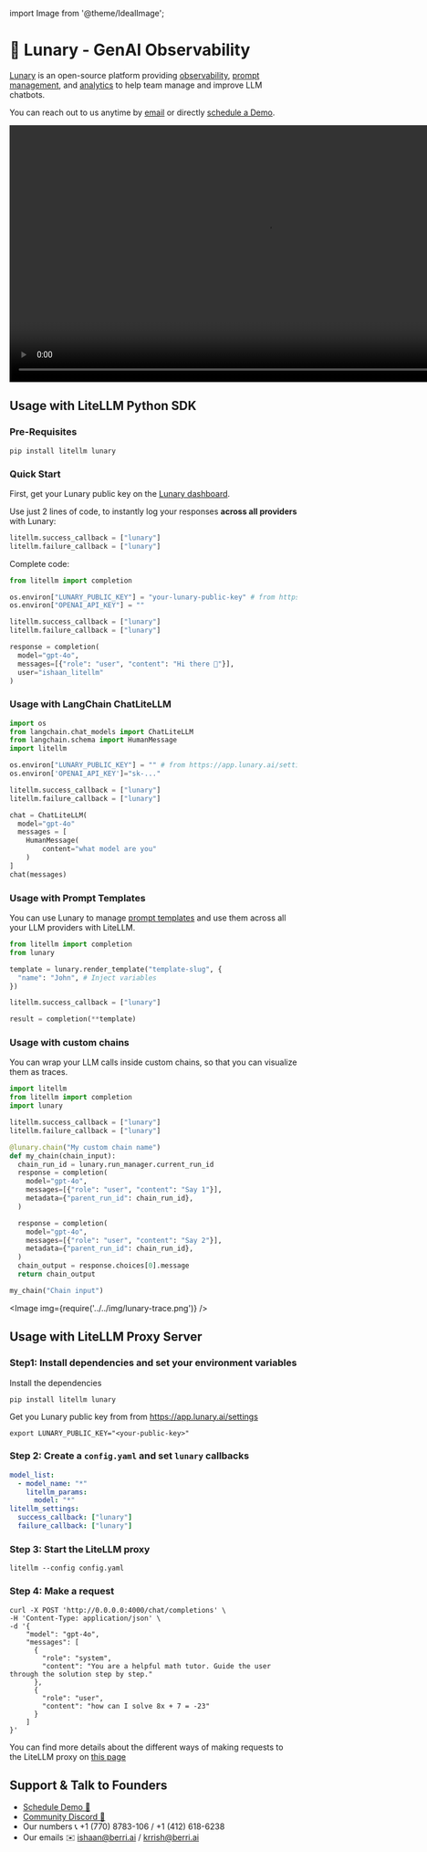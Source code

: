 import Image from '@theme/IdealImage';

# 🌙 Lunary - GenAI Observability 

[Lunary](https://lunary.ai/) is an open-source platform providing [observability](https://lunary.ai/docs/features/observe), [prompt management](https://lunary.ai/docs/features/prompts), and [analytics](https://lunary.ai/docs/features/observe#analytics) to help team manage and improve LLM chatbots.

You can reach out to us anytime by [email](mailto:hello@lunary.ai) or directly [schedule a Demo](https://lunary.ai/schedule).

<video controls width='900' >
  <source src='https://lunary.ai/videos/demo-annotated.mp4'/>
</video>


## Usage with LiteLLM Python SDK
### Pre-Requisites

```shell
pip install litellm lunary
```

### Quick Start

First, get your Lunary public key on the [Lunary dashboard](https://app.lunary.ai/).

Use just 2 lines of code, to instantly log your responses **across all providers** with Lunary:

```python
litellm.success_callback = ["lunary"]
litellm.failure_callback = ["lunary"]
```

Complete code:
```python
from litellm import completion

os.environ["LUNARY_PUBLIC_KEY"] = "your-lunary-public-key" # from https://app.lunary.ai/)
os.environ["OPENAI_API_KEY"] = ""

litellm.success_callback = ["lunary"]
litellm.failure_callback = ["lunary"]

response = completion(
  model="gpt-4o",
  messages=[{"role": "user", "content": "Hi there 👋"}],
  user="ishaan_litellm"
)
```

### Usage with LangChain ChatLiteLLM 
```python
import os
from langchain.chat_models import ChatLiteLLM
from langchain.schema import HumanMessage
import litellm

os.environ["LUNARY_PUBLIC_KEY"] = "" # from https://app.lunary.ai/settings
os.environ['OPENAI_API_KEY']="sk-..."

litellm.success_callback = ["lunary"] 
litellm.failure_callback = ["lunary"] 

chat = ChatLiteLLM(
  model="gpt-4o"
  messages = [
    HumanMessage(
        content="what model are you"
    )
]
chat(messages)
```


### Usage with Prompt Templates

You can use Lunary to manage [prompt templates](https://lunary.ai/docs/features/prompts) and use them across all your LLM providers with LiteLLM.

```python
from litellm import completion
from lunary

template = lunary.render_template("template-slug", {
  "name": "John", # Inject variables
})

litellm.success_callback = ["lunary"]

result = completion(**template)
```

### Usage with custom chains
You can wrap your LLM calls inside custom chains, so that you can visualize them as traces.

```python
import litellm
from litellm import completion
import lunary

litellm.success_callback = ["lunary"]
litellm.failure_callback = ["lunary"]

@lunary.chain("My custom chain name")
def my_chain(chain_input):
  chain_run_id = lunary.run_manager.current_run_id
  response = completion(
    model="gpt-4o", 
    messages=[{"role": "user", "content": "Say 1"}],
    metadata={"parent_run_id": chain_run_id},
  )

  response = completion(
    model="gpt-4o", 
    messages=[{"role": "user", "content": "Say 2"}],
    metadata={"parent_run_id": chain_run_id},
  )
  chain_output = response.choices[0].message
  return chain_output

my_chain("Chain input")
```

<Image img={require('../../img/lunary-trace.png')} />

## Usage with LiteLLM Proxy Server
### Step1: Install dependencies and set your environment variables 
Install the dependencies
```shell
pip install litellm lunary
```

Get you Lunary public key from from https://app.lunary.ai/settings 
```shell
export LUNARY_PUBLIC_KEY="<your-public-key>"
```

### Step 2: Create a `config.yaml` and set `lunary` callbacks

```yaml
model_list:
  - model_name: "*"
    litellm_params:
      model: "*"
litellm_settings:
  success_callback: ["lunary"]
  failure_callback: ["lunary"]
```

### Step 3: Start the LiteLLM proxy
```shell
litellm --config config.yaml
```

### Step 4: Make a request

```shell
curl -X POST 'http://0.0.0.0:4000/chat/completions' \
-H 'Content-Type: application/json' \
-d '{
    "model": "gpt-4o",
    "messages": [
      {
        "role": "system",
        "content": "You are a helpful math tutor. Guide the user through the solution step by step."
      },
      {
        "role": "user",
        "content": "how can I solve 8x + 7 = -23"
      }
    ]
}'
```

You can find more details about the different ways of making requests to the LiteLLM proxy on [this page](https://docs.litellm.ai/docs/proxy/user_keys)


## Support & Talk to Founders

- [Schedule Demo 👋](https://calendly.com/d/4mp-gd3-k5k/berriai-1-1-onboarding-litellm-hosted-version)
- [Community Discord 💭](https://discord.gg/wuPM9dRgDw)
- Our numbers 📞 +1 (770) 8783-106 / ‭+1 (412) 618-6238‬
- Our emails ✉️ ishaan@berri.ai / krrish@berri.ai
